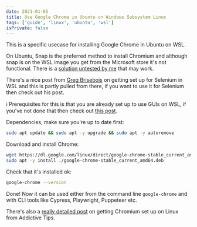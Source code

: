 ```yaml
---
date: 2021-01-05
title: Use Google Chrome in Ubuntu on Windows Subsystem Linux
tags: ['guide', 'linux', 'ubuntu', 'wsl']
isPrivate: false
---
```


This is a specific usecase for installing Google Chrome in Ubuntu on
WSL.

On Ubuntu, Snap is the preferred method to install Chromium and
although snap is on the WSL image you get from the Microsoft store
it's not functional. There is a [solution untested by me] that may
work.

There's a nice post from [Greg Brisebois] on getting set up for
Selenium in WSL and this is partly pulled from there, if you want to
use it for Selenium then check out his post.

ℹ Prerequisites for this is that you are already set up to use GUIs on
WSL, if you've not done that then check out [this post].

Dependencies, make sure you're up to date first:

```bash
sudo apt update && sudo apt -y upgrade && sudo apt -y autoremove
```

Download and install Chrome:

```bash
wget https://dl.google.com/linux/direct/google-chrome-stable_current_amd64.deb
sudo apt -y install ./google-chrome-stable_current_amd64.deb
```

Check that it's installed ok:

```bash
google-chrome --version
```

Done! Now it can be used either from the command line `google-chrome`
and with CLI tools like Cypress, Playwright, Puppeteer etc.

There's also a [really detailed post] on getting Chromium set up on
Linux from Addictive Tips.

<!-- Links -->

[this post]: https://scottspence.com/posts/gui-with-wsl/
[solution untested by me]:
  https://github.com/microsoft/WSL/issues/2374#issuecomment-699110721
[greg brisebois]:
  https://www.gregbrisebois.com/posts/chromedriver-in-wsl2/
[really detailed post]:
  https://www.addictivetips.com/ubuntu-linux-tips/install-chromium-on-linux/
